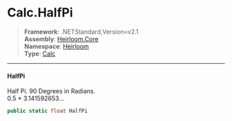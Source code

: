 # Calc.HalfPi

> **Framework**: .NETStandard,Version=v2.1  
> **Assembly**: [Heirloom.Core][0]  
> **Namespace**: [Heirloom][0]  
> **Type**: [Calc][1]  

--------------------------------------------------------------------------------

#### HalfPi

Half Pi. 90 Degrees in Radians.  
 0.5 * 3.141592653...

```cs
public static float HalfPi
```

[0]: ..\Heirloom.Core.md
[1]: Heirloom.Calc.md
